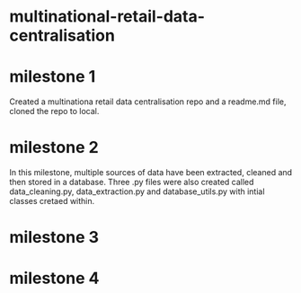 # multinational-retail-data-centralisation

# milestone 1
Created a multinationa retail data centralisation repo and a readme.md file, cloned the repo to local.

# milestone 2
In this milestone, multiple sources of data have been extracted, cleaned and then stored in a database. Three .py files were also created called data_cleaning.py, data_extraction.py and database_utils.py with intial classes cretaed within. 
# milestone 3

# milestone 4